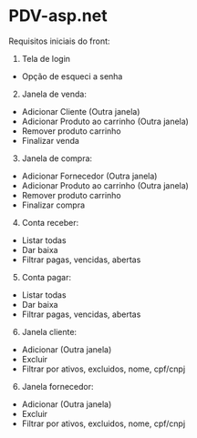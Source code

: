 # PDV-asp.net

Requisitos iniciais do front:
01. Tela de login
- Opção de esqueci a senha

02. Janela de venda:
- Adicionar Cliente (Outra janela)
- Adicionar Produto ao carrinho (Outra janela)
- Remover produto carrinho
- Finalizar venda

03. Janela de compra:
- Adicionar Fornecedor (Outra janela)
- Adicionar Produto ao carrinho (Outra janela)
- Remover produto carrinho
- Finalizar compra

04. Conta receber:
- Listar todas
- Dar baixa
- Filtrar pagas, vencidas, abertas

05. Conta pagar:
- Listar todas
- Dar baixa
- Filtrar pagas, vencidas, abertas

06. Janela cliente:
- Adicionar (Outra janela)
- Excluir
- Filtrar por ativos, excluidos, nome, cpf/cnpj

06. Janela fornecedor:
- Adicionar (Outra janela)
- Excluir
- Filtrar por ativos, excluidos, nome, cpf/cnpj
